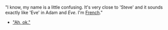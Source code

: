 "I know, my name is a little confusing. It's very close to 'Steve' and it sounds exactly like 'Eve' in Adam and _Eve_. I'm [French](french.md)."

- ["Ah, ok."](questions.md)
